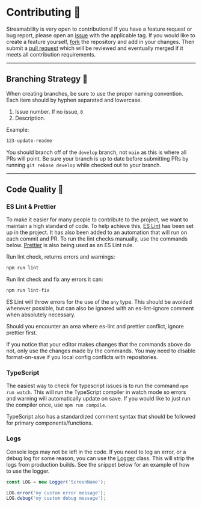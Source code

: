 # Contributing 👥

Streamability is very open to contributions! If you have a feature request or bug report, please open an [issue](https://github.com/Thenlie/Streamability/issues) with the applicable tag. If you would like to create a feature yourself, [fork](https://docs.github.com/en/pull-requests/collaborating-with-pull-requests/working-with-forks/about-forks) the repository and add in your changes. Then submit a [pull request](https://docs.github.com/en/pull-requests/collaborating-with-pull-requests/proposing-changes-to-your-work-with-pull-requests/about-pull-requests) which will be reviewed and eventually merged if it meets all contribution requirements.

---

## Branching Strategy 🌲

When creating branches, be sure to use the proper naming convention. Each item should by hyphen separated and lowercase.

1. Issue number. If no issue, `0`
2. Description.

Example:

```txt
123-update-readme
```

You should branch off of the `develop` branch, not `main` as this is where all PRs will point. Be sure your branch is up to date before submitting PRs by running `git rebase develop` while checked out to your branch.

---

## Code Quality 🧼

### ES Lint & Prettier

To make it easier for many people to contribute to the project, we want to maintain a high standard of code. To help achieve this, [ES Lint](https://eslint.org/) has been set up in the project. It has also been added to an automation that will run on each commit and PR. To run the lint checks manually, use the commands below. [Prettier](https://prettier.io/) is also being used as an ES Lint rule.

Run lint check, returns errors and warnings:

```sh
npm run lint
```

Run lint check and fix any errors it can:

```sh
npm run lint-fix
```

ES Lint will throw errors for the use of the `any` type. This should be avoided whenever possible, but can also be ignored with an es-lint-ignore comment when absolutely necessary.

Should you encounter an area where es-lint and prettier conflict, ignore prettier first.

If you notice that your editor makes changes that the commands above do not, only use the changes made by the commands. You may need to disable format-on-save if you local config conflicts with repositories.

### TypeScript

The easiest way to check for typescript issues is to run the command `npm run watch`. This will run the TypeScript compiler in watch mode so errors and warning will automatically update on save. If you would like to just run the compiler once, use `npm run compile`.

TypeScript also has a standardized comment syntax that should be followed for primary components/functions.

### Logs

Console logs may not be left in the code. If you need to log an error, or a debug log for some reason, you can use the [Logger](https://github.com/Thenlie/Streamability/blob/main/src/logger.ts) class. This will strip the logs from production builds. See the snippet below for an example of how to use the logger.

```ts
const LOG = new Logger('ScreenName');

LOG.error('my custom error message');
LOG.debug('my custom debug message');
```
